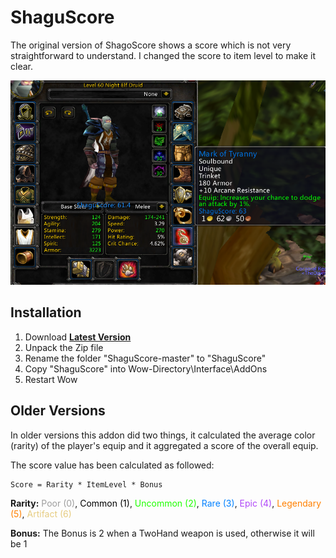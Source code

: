 # ShaguScore

The original version of ShagoScore shows a score which is not very straightforward to understand. I changed the score to item level to make it clear.

![character](https://github.com/fhh2626/ShaguScore-Itemlevel/blob/master/character.png)

## Installation
1. Download **[Latest Version](https://github.com/shagu/ShaguScore/archive/master.zip)**
2. Unpack the Zip file
3. Rename the folder "ShaguScore-master" to "ShaguScore"
4. Copy "ShaguScore" into Wow-Directory\Interface\AddOns
5. Restart Wow

## Older Versions

In older versions this addon did two things, it calculated the average color (rarity) of the player's equip and it aggregated a score of the overall equip.

The score value has been calculated as followed:

    Score = Rarity * ItemLevel * Bonus

**Rarity:**
<span style="color: #9d9d9d">Poor (0)</span>,
<span style="color: #000000">Common (1)</span>,
<span style="color: #1eff00">Uncommon (2)</span>,
<span style="color: #0080ff">Rare (3)</span>,
<span style="color: #b048f8">Epic (4)</span>,
<span style="color: #ff8000">Legendary (5)</span>,
<span style="color: #e6cc80">Artifact (6)</span>

**Bonus:** 
The Bonus is 2 when a TwoHand weapon is used, otherwise it will be 1
